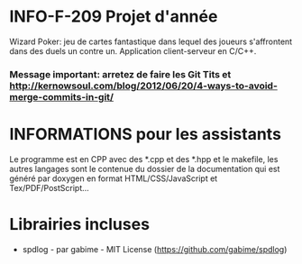 # INFO-F-209 Projet d'année

Wizard Poker: jeu de cartes fantastique dans lequel des joueurs s'affrontent dans des duels un contre un. Application client-serveur en C/C++.


### Message important: arretez de faire les Git Tits et http://kernowsoul.com/blog/2012/06/20/4-ways-to-avoid-merge-commits-in-git/


# INFORMATIONS pour les assistants
Le programme est en CPP avec des *.cpp et des *.hpp et le makefile, les autres langages sont le contenue du dossier de la documentation qui est généré par doxygen en format HTML/CSS/JavaScript et Tex/PDF/PostScript...


# Librairies incluses
* spdlog - par gabime - MIT License (https://github.com/gabime/spdlog)
